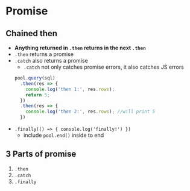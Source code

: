 # Promise

## Chained then
  * **Anything returned in `.then` returns in the next `.then`**
  * `.then` returns a promise
  * `.catch` also returns a promise
    * `.catch` not only catches promise errors, it also catches JS errors
    ```js
    pool.query(sql)
      .then(res => {
        console.log('then 1:', res.rows);
        return 5;
      })
      .then(res => {
        console.log('then 2:', res.rows); //will print 5
      })
    ```
  * `.finally(() => { console.log('finally!') })`
    * include `pool.end()` inside to end


## 3 Parts of promise
  1. `.then`
  2. `.catch`
  3. `.finally`
